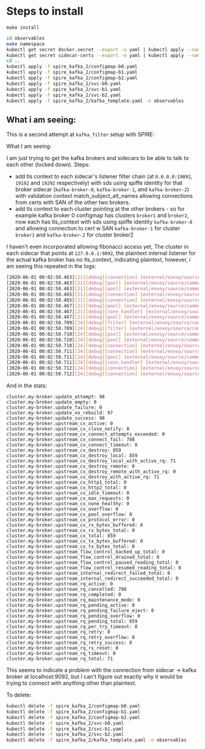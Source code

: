# Steps to install

`make install`

```bash
cd observables
make namespace
kubectl get secret docker.secret --export -o yaml | kubectl apply --namespace=observables -f -
kubectl get secret sidecar-certs --export -o yaml | kubectl apply --namespace=observables -f -
cd ..
kubectl apply -f spire_kafka_2/configmap-b0.yaml
kubectl apply -f spire_kafka_2/configmap-b1.yaml
kubectl apply -f spire_kafka_2/configmap-b2.yaml
kubectl apply -f spire_kafka_2/svc-b0.yaml
kubectl apply -f spire_kafka_2/svc-b1.yaml
kubectl apply -f spire_kafka_2/svc-b2.yaml
kubectl apply -f spire_kafka_2/kafka_template.yaml -n observables
```

## What i am seeing:

This is a second attempt at `kafka_filter` setup with SPIRE:

What I am seeing:

I am just trying to get the kafka brokers and sidecars to be able to talk to each other (locked down). Steps:

- add tls context to each sidecar's listener filter chain (at `0.0.0.0:19092`, `19192` and `19292` respectively) with sds using spiffe identity for that broker sidecar (`kafka-broker-0`, `kafka-broker-1`, and `kafka-broker-2`) with validation context match_subject_alt_names allowing connections from certs with SAN of the other two brokers.
- add tls context to each cluster pointing at the other brokers - so for example kafka broker 0 configmap has clusters `broker1` and `broker2`, now each has tls_context with sds using spiffe identity `kafka-broker-0` and allowing connection to cert w SAN `kafka-broker-1` for cluster `broker1` and `kafka-broker-2` for cluster broker2

I haven't even incorporated allowing fibonacci access yet, The cluster in each sidecar that points at `127.0.0.1:9092`, the plaintext internal listener for the actual kafka broker has no tls_context, indicating plaintext, however, i am seeing this repeated in the logs:

```bash
[2020-06-01 00:02:50.463][21][debug][connection] [external/envoy/source/common/network/connection_impl.cc:192] [C431] closing socket: 0
[2020-06-01 00:02:50.463][21][debug][pool] [external/envoy/source/common/tcp/conn_pool.cc:206] canceling pending request
[2020-06-01 00:02:50.463][21][debug][pool] [external/envoy/source/common/tcp/conn_pool.cc:214] canceling pending connection
[2020-06-01 00:02:50.465][21][debug][connection] [external/envoy/source/common/network/connection_impl.cc:101] [C432] closing data_to_write=0 type=1
[2020-06-01 00:02:50.465][21][debug][connection] [external/envoy/source/common/network/connection_impl.cc:192] [C432] closing socket: 1
[2020-06-01 00:02:50.467][21][debug][pool] [external/envoy/source/common/tcp/conn_pool.cc:124] [C432] client disconnected
[2020-06-01 00:02:50.467][21][debug][conn_handler] [external/envoy/source/server/connection_handler_impl.cc:86] [C431] adding to cleanup list
[2020-06-01 00:02:50.467][21][debug][pool] [external/envoy/source/common/tcp/conn_pool.cc:238] [C432] connection destroyed
[2020-06-01 00:02:50.709][24][debug][filter] [external/envoy/source/common/tcp_proxy/tcp_proxy.cc:233] [C433] new tcp proxy session
[2020-06-01 00:02:50.709][24][debug][filter] [external/envoy/source/common/tcp_proxy/tcp_proxy.cc:378] [C433] Creating connection to cluster my-broker
[2020-06-01 00:02:50.710][24][debug][pool] [external/envoy/source/common/tcp/conn_pool.cc:83] creating a new connection
[2020-06-01 00:02:50.710][24][debug][pool] [external/envoy/source/common/tcp/conn_pool.cc:364] [C434] connecting
[2020-06-01 00:02:50.710][24][debug][connection] [external/envoy/source/common/network/connection_impl.cc:698] [C434] connecting to 127.0.0.1:9092
[2020-06-01 00:02:50.711][24][debug][connection] [external/envoy/source/common/network/connection_impl.cc:707] [C434] connection in progress
[2020-06-01 00:02:50.711][24][debug][pool] [external/envoy/source/common/tcp/conn_pool.cc:109] queueing request due to no available connections
[2020-06-01 00:02:50.711][24][debug][conn_handler] [external/envoy/source/server/connection_handler_impl.cc:353] [C433] new connection
[2020-06-01 00:02:50.712][24][debug][connection] [external/envoy/source/extensions/transport_sockets/tls/ssl_socket.cc:198] [C433] handshake error: 1
[2020-06-01 00:02:50.712][24][debug][connection] [external/envoy/source/extensions/transport_sockets/tls/ssl_socket.cc:226] [C433] TLS error: 268435703:SSL routines:OPENSSL_internal:WRONG_VERSION_NUMBER
```

And in the stats:

```
cluster.my-broker.update_attempt: 98
cluster.my-broker.update_empty: 0
cluster.my-broker.update_failure: 0
cluster.my-broker.update_no_rebuild: 97
cluster.my-broker.update_success: 98
cluster.my-broker.upstream_cx_active: 0
cluster.my-broker.upstream_cx_close_notify: 0
cluster.my-broker.upstream_cx_connect_attempts_exceeded: 0
cluster.my-broker.upstream_cx_connect_fail: 788
cluster.my-broker.upstream_cx_connect_timeout: 0
cluster.my-broker.upstream_cx_destroy: 859
cluster.my-broker.upstream_cx_destroy_local: 859
cluster.my-broker.upstream_cx_destroy_local_with_active_rq: 71
cluster.my-broker.upstream_cx_destroy_remote: 0
cluster.my-broker.upstream_cx_destroy_remote_with_active_rq: 0
cluster.my-broker.upstream_cx_destroy_with_active_rq: 71
cluster.my-broker.upstream_cx_http1_total: 0
cluster.my-broker.upstream_cx_http2_total: 0
cluster.my-broker.upstream_cx_idle_timeout: 0
cluster.my-broker.upstream_cx_max_requests: 0
cluster.my-broker.upstream_cx_none_healthy: 0
cluster.my-broker.upstream_cx_overflow: 0
cluster.my-broker.upstream_cx_pool_overflow: 0
cluster.my-broker.upstream_cx_protocol_error: 0
cluster.my-broker.upstream_cx_rx_bytes_buffered: 0
cluster.my-broker.upstream_cx_rx_bytes_total: 0
cluster.my-broker.upstream_cx_total: 859
cluster.my-broker.upstream_cx_tx_bytes_buffered: 0
cluster.my-broker.upstream_cx_tx_bytes_total: 0
cluster.my-broker.upstream_flow_control_backed_up_total: 0
cluster.my-broker.upstream_flow_control_drained_total: 0
cluster.my-broker.upstream_flow_control_paused_reading_total: 0
cluster.my-broker.upstream_flow_control_resumed_reading_total: 0
cluster.my-broker.upstream_internal_redirect_failed_total: 0
cluster.my-broker.upstream_internal_redirect_succeeded_total: 0
cluster.my-broker.upstream_rq_active: 0
cluster.my-broker.upstream_rq_cancelled: 788
cluster.my-broker.upstream_rq_completed: 0
cluster.my-broker.upstream_rq_maintenance_mode: 0
cluster.my-broker.upstream_rq_pending_active: 0
cluster.my-broker.upstream_rq_pending_failure_eject: 0
cluster.my-broker.upstream_rq_pending_overflow: 0
cluster.my-broker.upstream_rq_pending_total: 859
cluster.my-broker.upstream_rq_per_try_timeout: 0
cluster.my-broker.upstream_rq_retry: 0
cluster.my-broker.upstream_rq_retry_overflow: 0
cluster.my-broker.upstream_rq_retry_success: 0
cluster.my-broker.upstream_rq_rx_reset: 0
cluster.my-broker.upstream_rq_timeout: 0
cluster.my-broker.upstream_rq_total: 71
```

This seems to indicate a problem with the connection from sidecar -> kafka broker at localhost:9092, but I can't figure out exactly why it would be trying to connect with anything other than plaintext.

To delete:

```bash
kubectl delete -f spire_kafka_2/configmap-b0.yaml
kubectl delete -f spire_kafka_2/configmap-b1.yaml
kubectl delete -f spire_kafka_2/configmap-b2.yaml
kubectl delete -f spire_kafka_2/svc-b0.yaml
kubectl delete -f spire_kafka_2/svc-b1.yaml
kubectl delete -f spire_kafka_2/svc-b2.yaml
kubectl delete -f spire_kafka_2/kafka_template.yaml -n observables
```
